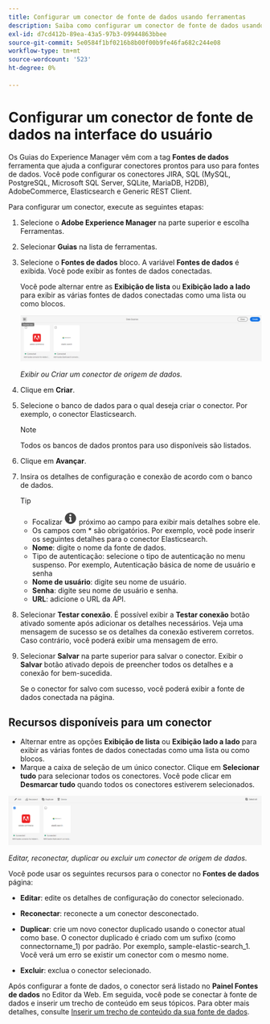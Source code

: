 ```yaml
---
title: Configurar um conector de fonte de dados usando ferramentas
description: Saiba como configurar um conector de fonte de dados usando as ferramentas.
exl-id: d7cd412b-89ea-43a5-97b3-09944863bbee
source-git-commit: 5e0584f1bf0216b8b00f00b9fe46fa682c244e08
workflow-type: tm+mt
source-wordcount: '523'
ht-degree: 0%

---
```


# Configurar um conector de fonte de dados na interface do usuário

Os Guias do Experience Manager vêm com a tag **Fontes de dados** ferramenta que ajuda a configurar conectores prontos para uso para fontes de dados. Você pode configurar os conectores JIRA, SQL (MySQL, PostgreSQL, Microsoft SQL Server, SQLite, MariaDB, H2DB), AdobeCommerce, Elasticsearch e Generic REST Client.

Para configurar um conector, execute as seguintes etapas:

1. Selecione o **Adobe Experience Manager** na parte superior e escolha Ferramentas.
1. Selecionar **Guias** na lista de ferramentas.
1. Selecione o **Fontes de dados** bloco. A variável **Fontes de dados** é exibida. Você pode exibir as fontes de dados conectadas.

   Você pode alternar entre as **Exibição de lista** ou **Exibição lado a lado** para exibir as várias fontes de dados conectadas como uma lista ou como blocos.

   <img src="./assets/data-sources-create-window.png" alt= "origens de dados listadas na página origens de dados" width="800">

   *Exibir ou Criar um conector de origem de dados.*
1. Clique em **Criar**.
1. Selecione o banco de dados para o qual deseja criar o conector. Por exemplo, o conector Elasticsearch.
   >[!NOTE]
   >
   >Todos os bancos de dados prontos para uso disponíveis são listados.

1. Clique em **Avançar**.
1. Insira os detalhes de configuração e conexão de acordo com o banco de dados.

   >[!TIP]
   >* Focalizar <img src="./assets/info-details.svg" alt= "ícone de informações" width="25"> próximo ao campo para exibir mais detalhes sobre ele.
   > * Os campos com * são obrigatórios. Por exemplo, você pode inserir os seguintes detalhes para o conector Elasticsearch.

   * **Nome**: digite o nome da fonte de dados.
   * Tipo de autenticação: selecione o tipo de autenticação no menu suspenso. Por exemplo, Autenticação básica de nome de usuário e senha
   * **Nome de usuário**: digite seu nome de usuário.
   * **Senha**: digite seu nome de usuário e senha.
   * **URL**: adicione o URL da API.

1. Selecionar **Testar conexão**. É possível exibir a **Testar conexão** botão ativado somente após adicionar os detalhes necessários. Veja uma mensagem de sucesso se os detalhes da conexão estiverem corretos. Caso contrário, você poderá exibir uma mensagem de erro.



1. Selecionar **Salvar** na parte superior para salvar o conector.     Exibir o **Salvar** botão ativado depois de preencher todos os detalhes e a conexão for bem-sucedida.


   Se o conector for salvo com sucesso, você poderá exibir a fonte de dados conectada na página.

## Recursos disponíveis para um conector

* Alternar entre as opções **Exibição de lista** ou **Exibição lado a lado**  para exibir as várias fontes de dados conectadas como uma lista ou como blocos.
* Marque a caixa de seleção de um único conector. Clique em **Selecionar tudo** para selecionar todos os conectores. Você pode clicar em **Desmarcar tudo** quando todos os conectores estiverem selecionados.

<img src="./assets/data-sources-features.png" alt= "recursos das fontes de dados na página fontes de dados" width="800">

*Editar, reconectar, duplicar ou excluir um conector de origem de dados.*

Você pode usar os seguintes recursos para o conector no **Fontes de dados** página:

* **Editar**: edite os detalhes de configuração do conector selecionado.

* **Reconectar**: reconecte a um conector desconectado.

* **Duplicar**: crie um novo conector duplicado usando o conector atual como base. O conector duplicado é criado com um sufixo (como connectorname_1) por padrão. Por exemplo, sample-elastic-search_1.
Você verá um erro se existir um conector com o mesmo nome.

* **Excluir**: exclua o conector selecionado.


Após configurar a fonte de dados, o conector será listado no **Painel Fontes de dados** no Editor da Web. Em seguida, você pode se conectar à fonte de dados e inserir um trecho de conteúdo em seus tópicos. Para obter mais detalhes, consulte [Inserir um trecho de conteúdo da sua fonte de dados](../user-guide/web-editor-content-snippet.md).
